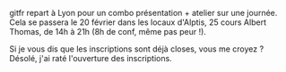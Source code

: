 <!-- 
.. link: 
.. description: 
.. tags: gitfr, atelier
.. date: 2012/01/26 21:07:00
.. title: Présentation et atelier Git le 20/02 à Lyon
.. slug: presentation-et-atelier-git-le-20-02-a-lyon
-->

gitfr repart à Lyon pour un combo présentation + atelier sur une journée. Cela
se passera le 20 février dans les locaux d'Alptis, 25 cours Albert Thomas, de
14h à 21h (8h de conf, même pas peur !).

Si je vous dis que les inscriptions sont déjà closes, vous me croyez ? Désolé,
j'ai raté l'ouverture des inscriptions.
